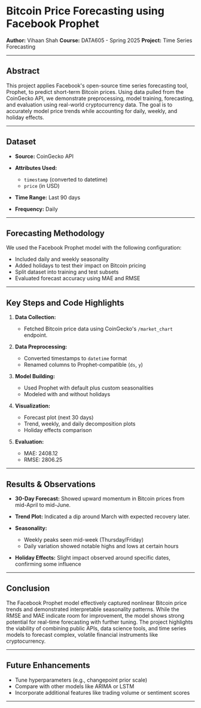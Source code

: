 # Bitcoin Price Forecasting using Facebook Prophet

**Author:** Vihaan Shah
**Course:** DATA605 - Spring 2025
**Project:** Time Series Forecasting

---

## Abstract

This project applies Facebook's open-source time series forecasting tool, Prophet, to predict short-term Bitcoin prices. Using data pulled from the CoinGecko API, we demonstrate preprocessing, model training, forecasting, and evaluation using real-world cryptocurrency data. The goal is to accurately model price trends while accounting for daily, weekly, and holiday effects.

---

## Dataset

* **Source:** CoinGecko API
* **Attributes Used:**

  * `timestamp` (converted to datetime)
  * `price` (in USD)
* **Time Range:** Last 90 days
* **Frequency:** Daily

---

## Forecasting Methodology

We used the Facebook Prophet model with the following configuration:

* Included daily and weekly seasonality
* Added holidays to test their impact on Bitcoin pricing
* Split dataset into training and test subsets
* Evaluated forecast accuracy using MAE and RMSE

---

## Key Steps and Code Highlights

1. **Data Collection:**

   * Fetched Bitcoin price data using CoinGecko's `/market_chart` endpoint.

2. **Data Preprocessing:**

   * Converted timestamps to `datetime` format
   * Renamed columns to Prophet-compatible (`ds`, `y`)

3. **Model Building:**

   * Used Prophet with default plus custom seasonalities
   * Modeled with and without holidays

4. **Visualization:**

   * Forecast plot (next 30 days)
   * Trend, weekly, and daily decomposition plots
   * Holiday effects comparison

5. **Evaluation:**

   * MAE: 2408.12
   * RMSE: 2806.25

---

## Results & Observations

* **30-Day Forecast:** Showed upward momentum in Bitcoin prices from mid-April to mid-June.
* **Trend Plot:** Indicated a dip around March with expected recovery later.
* **Seasonality:**

  * Weekly peaks seen mid-week (Thursday/Friday)
  * Daily variation showed notable highs and lows at certain hours
* **Holiday Effects:** Slight impact observed around specific dates, confirming some influence

---

## Conclusion

The Facebook Prophet model effectively captured nonlinear Bitcoin price trends and demonstrated interpretable seasonality patterns. While the RMSE and MAE indicate room for improvement, the model shows strong potential for real-time forecasting with further tuning. The project highlights the viability of combining public APIs, data science tools, and time series models to forecast complex, volatile financial instruments like cryptocurrency.

---

## Future Enhancements

* Tune hyperparameters (e.g., changepoint prior scale)
* Compare with other models like ARIMA or LSTM
* Incorporate additional features like trading volume or sentiment scores

---
